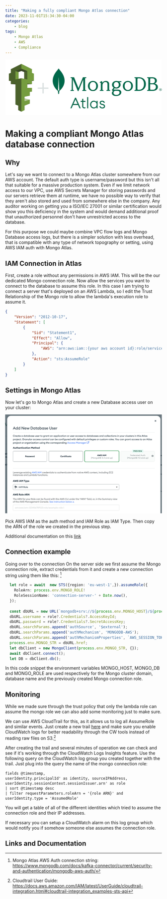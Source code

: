 ```yaml
---
title: "Making a fully compliant Mongo Atlas connection"
date: 2023-11-01T15:34:30-04:00
categories:
    - blog
tags:
    - Mongo Atlas
    - AWS
    - Compliance
---
```


![image](/assets/images/monbgoiam.png)
# Making a compliant Mongo Atlas database connection
## Why

Let's say we want to connect to a Mongo Atlas cluster somewhere from our AWS account. The default auth type is username/password but this isn't all that suitable for a massive production system. Even if we limit network access to our VPC, use AWS Secrets Manager for storing passwords and our servers retrieve them at runtime, we have no possible way to verify that they aren't also stored and used from somewhere else in the company. Any auditor working on getting you a ISO/IEC 27001 or similar certification would show you this deficiency in the system and would demand additional proof that unauthorized personnel don't have unrestricted access to the database.

For this purpose we could maybe combine VPC flow logs and Mongo Database access logs, but there is a simpler solution with less overhead, that is compatible with any type of network topography or setting, using AWS IAM auth with Mongo Atlas.

## IAM Connection in Atlas

First, create a role without any permissions in AWS IAM. This will be the our dedicated Mongo connection role. Now allow the services you want to connect to the database to assume this role. In this case I am trying to connect a server that's deployed on an AWS Lambda, so I edit the Trust Relationship of the Mongo role to allow the lambda's execution role to assume it.

```json
{
    "Version": "2012-10-17",
    "Statement": [
        {
            "Sid": "Statement1",
            "Effect": "Allow",
            "Principal": {
                "AWS": "arn:aws:iam::{your aws account id}:role/service-role/{role name}"
            },
            "Action": "sts:AssumeRole"
        }
    ]
}
```

## Settings in Mongo Atlas

Now let's go to Mongo Atlas and create a new Database access user on your cluster:

![image](/assets/images/mongo1.png)

Pick AWS IAM as the auth method and IAM Role as IAM Type. Then copy the ARN of the role we created in the previous step.

Additional documentation on this [link](https://www.mongodb.com/docs/atlas/security/passwordless-authentication/)

## Connection example

Going over to the connection
On the server side we first assume the Mongo connection role, extract credentials from it and create a new connection string using them like this: [^1]

```typescript
  let role = await  new STS({region: 'eu-west-1',}).assumeRole({
    RoleArn: process.env.MONGO_ROLE!
    RoleSessionName: 'connection-server-' + Date.now(),
  });

  const dbURL = new URL(`mongodb+srv://${process.env.MONGO_HOST}/${process.env.MONGO_DB}`);
  dbURL.username = role?.Credentials?.AccessKeyId;
  dbURL.password = role?.Credentials?.SecretAccessKey;
  dbURL.searchParams.append('authSource', '$external');
  dbURL.searchParams.append('authMechanism', 'MONGODB-AWS');
  dbURL.searchParams.append('authMechanismProperties', `AWS_SESSION_TOKEN:${role?.Credentials?.SessionToken}`);
  process.env.MONGO_STR = dbURL.href;
  let dbClient = new MongoClient(process.env.MONGO_STR, {});
  await dbClient.connect();
  let DB = dbClient.db();
```

In this code snippet the environment variables MONGO_HOST, MONGO_DB and MONGO_ROLE are used respectively for the Mongo cluster domain, database name and the previously created Mongo connection role.

## Monitoring

While we made sure through the trust policy that only the lambda role can assume the mongo role we can also add some monitoring just to make sure.

We can use AWS CloudTrail for this, as it allows us to log all AssumeRole and similar events. Just create a new trail [here](https://eu-west-1.console.aws.amazon.com/cloudtrail/home?region=eu-west-1#/create) and make sure you enable CloudWatch logs for better readability through the CW tools instead of reading raw files on S3.[^2]

After creating the trail and several minutes of operation we can check and see if it's working through the CloudWatch Logs Insights feature. Use the following query on the CloudWatch log group you created together with the trail. Just plug into the query the name of the mongo connection role:

```
fields @timestamp,
userIdentity.principalId' as identity, sourceIPAddress, userIdentity.sessionContext.sessionIssuer.arn' as role
| sort @timestamp desc
| filter requestParameters.roleArn = '{role ARN}' and userIdentity.type = 'AssumedRole'

```

You will get a table of all of the different identities which tried to assume the connection role and their IP addresses.

If necessary you can setup a CloudWatch alarm on this log group which would notify you if somehow someone else assumes the connection role.

## Links and Documentation

[^1]: Mongo Atlas AWS Auth connection string: https://www.mongodb.com/docs/kafka-connector/current/security-and-authentication/mongodb-aws-auth/
[^2]: Cloudtrail User Guide: https://docs.aws.amazon.com/IAM/latest/UserGuide/cloudtrail-integration.html#cloudtrail-integration_examples-sts-api
